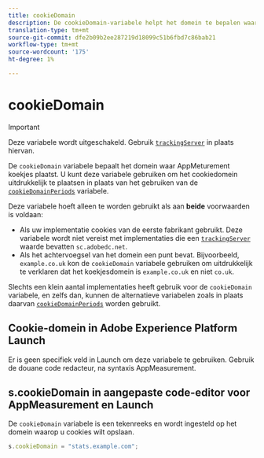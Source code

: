 ```yaml
---
title: cookieDomain
description: De cookieDomain-variabele helpt het domein te bepalen waarop cookies moeten worden ingesteld.
translation-type: tm+mt
source-git-commit: dfe2b09b2ee287219d18099c51b6fbd7c86bab21
workflow-type: tm+mt
source-wordcount: '175'
ht-degree: 1%

---
```



# cookieDomain

>[!IMPORTANT]
>
>Deze variabele wordt uitgeschakeld. Gebruik [`trackingServer`](trackingserver.md) in plaats hiervan.

De `cookieDomain` variabele bepaalt het domein waar AppMeturement koekjes plaatst. U kunt deze variabele gebruiken om het cookiedomein uitdrukkelijk te plaatsen in plaats van het gebruiken van de [`cookieDomainPeriods`](cookiedomainperiods.md) variabele.

Deze variabele hoeft alleen te worden gebruikt als aan **beide** voorwaarden is voldaan:

* Als uw implementatie cookies van de eerste fabrikant gebruikt. Deze variabele wordt niet vereist met implementaties die een [`trackingServer`](trackingserver.md) waarde bevatten `sc.adobedc.net`.
* Als het achtervoegsel van het domein een punt bevat. Bijvoorbeeld, `example.co.uk` kon de `cookieDomain` variabele gebruiken om uitdrukkelijk te verklaren dat het koekjesdomein is `example.co.uk` en niet `co.uk`.

Slechts een klein aantal implementaties heeft gebruik voor de `cookieDomain` variabele, en zelfs dan, kunnen de alternatieve variabelen zoals in plaats daarvan [`cookieDomainPeriods`](cookiedomainperiods.md) worden gebruikt.

## Cookie-domein in Adobe Experience Platform Launch

Er is geen specifiek veld in Launch om deze variabele te gebruiken. Gebruik de douane code redacteur, na syntaxis AppMeasurement.

## s.cookieDomain in aangepaste code-editor voor AppMeasurement en Launch

De `cookieDomain` variabele is een tekenreeks en wordt ingesteld op het domein waarop u cookies wilt opslaan.

```js
s.cookieDomain = "stats.example.com";
```
